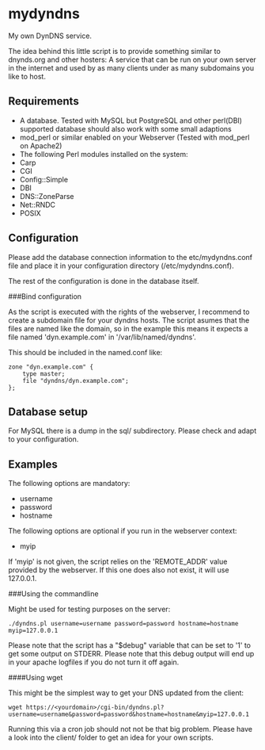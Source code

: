 mydyndns
========

My own DynDNS service.

The idea behind this little script is to provide something similar to dnynds.org and other hosters:
A service that can be run on your own server in the internet and used by as many clients under as 
many subdomains you like to host.

Requirements
------------

* A database. Tested with MySQL but PostgreSQL and other perl(DBI) supported database should also work
  with some small adaptions
* mod_perl or similar enabled on your Webserver (Tested with mod_perl on Apache2)
* The following Perl modules installed on the system:
 * Carp
 * CGI
 * Config::Simple
 * DBI
 * DNS::ZoneParse
 * Net::RNDC
 * POSIX

Configuration
-------------

Please add the database connection information to the etc/mydyndns.conf file and place it in 
your configuration directory (/etc/mydyndns.conf).

The rest of the configuration is done in the database itself.

###Bind configuration

As the script is executed with the rights of the webserver, I recommend to create a subdomain file
for your dyndns hosts. The script asumes that the files are named like the domain, so in the example 
this means it expects a file named 'dyn.example.com' in '/var/lib/named/dyndns'. 

This should be included in the named.conf like:

    zone "dyn.example.com" {
        type master;
        file "dyndns/dyn.example.com";
    };


Database setup
--------------

For MySQL there is a dump in the sql/ subdirectory. Please check and adapt to your configuration.

Examples
--------

The following options are mandatory:
* username
* password
* hostname

The following options are optional if you run in the webserver context:
* myip

If 'myip' is not given, the script relies on the 'REMOTE_ADDR' value provided by the webserver. If this one does also not exist, it will use 127.0.0.1.

###Using the commandline 

Might be used for testing purposes on the server:

    ./dyndns.pl username=username password=password hostname=hostname  myip=127.0.0.1
    
Please note that the script has a "$debug" variable that can be set to '1' to get some output on STDERR. Please note that this debug output will end up in your apache logfiles if you do not turn it off again.

####Using wget

This might be the simplest way to get your DNS updated from the client:

    wget https://<yourdomain>/cgi-bin/dyndns.pl?username=username&password=password&hostname=hostname&myip=127.0.0.1
    
Running this via a cron job should not not be that big problem. Please have a look into the client/ folder to get an idea for your own scripts.



